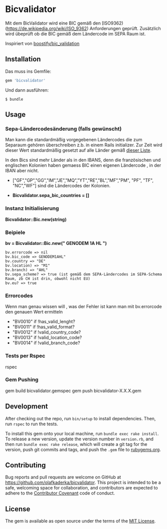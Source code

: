 # Bicvalidator
Mit dem BicValidator wird eine BIC gemäß den [ISO9362)(https://de.wikipedia.org/wiki/ISO_9362) Anforderungen geprüft. Zusätzlich wird übeprüft ob die BIC gemäß dem Ländercode im SEPA Raum ist.

Inspiriert von [boostify/bic_validation](https://github.com/boostify/bic_validation)

## Installation

Das muss ins Gemfile:

```ruby
gem 'bicvalidator'
```

Und dann ausführen:

    $ bundle

## Usage

### Sepa-Ländercodesänderung (falls gewünscht)
Man kann die standardmäßig vorgegebenen Ländercodes die zum Separaum gehören überschreiben z.b. in einem Rails initializer.
Zur Zeit wird dieser Wert standardmäßig gesetzt auf alle Länder gemäß [dieser Liste](https://wiki.xmldation.com/Support/EPC/List_of_SEPA_countries).

In den Bics sind mehr Länder als in den IBANS, denn die französischen und englischen Kolonien haben gemaess BIC einen eigenen Ländercode , in der IBAN aber nicht. 
* ["GF","GP","GG","IM","JE","MQ","YT","RE","BL","MF","PM", "PF", "TF", "NC","WF"] sind die Ländercodes der Kolonien.

* **Bicvalidator.sepa_bic_countries = []**

### Instanz Initialisierung
**Bicvalidator::Bic.new(string)**

### Beipiele
**bv = Bicvalidator::Bic.new(" GENODEM 1A HL ")**
   
    bv.errorcode => nil
    bv.bic_code => GENODEM1AHL"
    bv.country => "DE"
    bv.location) => "M1"
    bv.branch) => "AHL"
    bv.sepa_scheme? => true (ist gemäß dem SEPA-Ländercodes im SEPA-Schema Raum, zb CH ist drin, obwohl nicht EU)
    bv.eu? => true

### Errorcodes
Wenn man genau wissen will , was der Fehler ist kann man mit bv.errorcode den genauen Wert ermitteln
* "BV0010" if !has_valid_lenght?
* "BV0011" if !has_valid_format?
* "BV0012" if !valid_country_code?
* "BV0013" if !valid_location_code?
* "BV0014" if !valid_branch_code?

### Tests per Rspec
rspec

### Gem Pushing
gem build bicvalidator.gemspec
gem push bicvalidator-X.X.X.gem

## Development

After checking out the repo, run `bin/setup` to install dependencies. Then, run `rspec` to run the tests. 

To install this gem onto your local machine, run `bundle exec rake install`. To release a new version, update the version number in `version.rb`, and then run `bundle exec rake release`, which will create a git tag for the version, push git commits and tags, and push the `.gem` file to [rubygems.org](https://rubygems.org).


## Contributing

Bug reports and pull requests are welcome on GitHub at https://github.com/olafkaderka/bicvalidator. This project is intended to be a safe, welcoming space for collaboration, and contributors are expected to adhere to the [Contributor Covenant](http://contributor-covenant.org) code of conduct.

## License

The gem is available as open source under the terms of the [MIT License](http://opensource.org/licenses/MIT).

